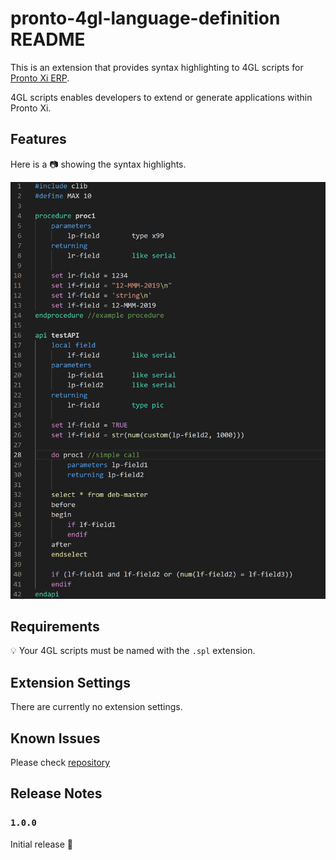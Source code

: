 # pronto-4gl-language-definition README

This is an extension that provides syntax highlighting to 4GL scripts for [Pronto Xi ERP](https://www.pronto.net/products/pronto-xi-erp/). 

4GL scripts enables developers to extend or generate applications within Pronto Xi.


## Features

Here is a :camera: showing the syntax highlights.

![syntax highlight](images/syntaxHighlight.png)

## Requirements

:bulb: Your 4GL scripts must be named with the `.spl` extension.

## Extension Settings

There are currently no extension settings.

## Known Issues

Please check [repository](https://github.com/kevinchee/pronto-4gl-vscode-lang.git) 

## Release Notes

### `1.0.0`

Initial release :beginner:
